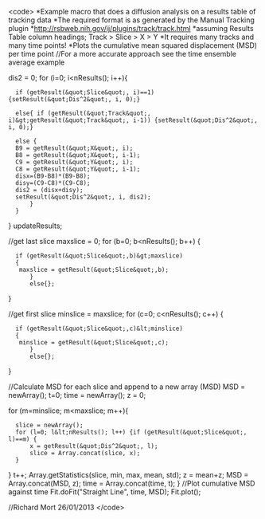 \<code\> *Example macro that does a diffusion analysis on a results
table of tracking data *The required format is as generated by the
Manual Tracking plugin
*<http://rsbweb.nih.gov/ij/plugins/track/track.html> *assuming Results
Table column headings; Track \> Slice \> X \> Y *It requires many tracks
and many time points! *Plots the cumulative mean squared displacement
(MSD) per time point //For a more accurate approach see the time
ensemble average example

dis2 = 0; for (i=0; i\<nResults(); i++){

      if (getResult(&quot;Slice&quot;, i)==1) {setResult(&quot;Dis^2&quot;, i, 0);}

      else{ if (getResult(&quot;Track&quot;, i)&gt;getResult(&quot;Track&quot;, i-1)) {setResult(&quot;Dis^2&quot;, i, 0);} 
      
      else {
      B9 = getResult(&quot;X&quot;, i);
      B8 = getResult(&quot;X&quot;, i-1);
      C9 = getResult(&quot;Y&quot;, i);
      C8 = getResult(&quot;Y&quot;, i-1);
      disx=(B9-B8)*(B9-B8);
      disy=(C9-C8)*(C9-C8);
      dis2 = (disx+disy);
      setResult(&quot;Dis^2&quot;, i, dis2);
          }
      }

} updateResults;

//get last slice maxslice = 0; for (b=0; b\<nResults(); b++) {

      if (getResult(&quot;Slice&quot;,b)&gt;maxslice)
      {
       maxslice = getResult(&quot;Slice&quot;,b);
          }
          else{};

}

//get first slice minslice = maxslice; for (c=0; c\<nResults(); c++) {

      if (getResult(&quot;Slice&quot;,c)&lt;minslice)
      {
       minslice = getResult(&quot;Slice&quot;,c);
          }
          else{};

}

//Calculate MSD for each slice and append to a new array (MSD) MSD =
newArray(); t=0; time = newArray(); z = 0;

for (m=minslice; m\<maxslice; m++){

      slice = newArray();
      for (l=0; l&lt;nResults(); l++) {if (getResult(&quot;Slice&quot;, l)==m) {  
          x = getResult(&quot;Dis^2&quot;, l);
          slice = Array.concat(slice, x);
      }

} t++; Array.getStatistics(slice, min, max, mean, std); z = mean+z; MSD
= Array.concat(MSD, z); time = Array.concat(time, t); } //Plot
cumulative MSD against time Fit.doFit(\"Straight Line\", time, MSD);
Fit.plot();

//Richard Mort 26/01/2013 \</code\>
